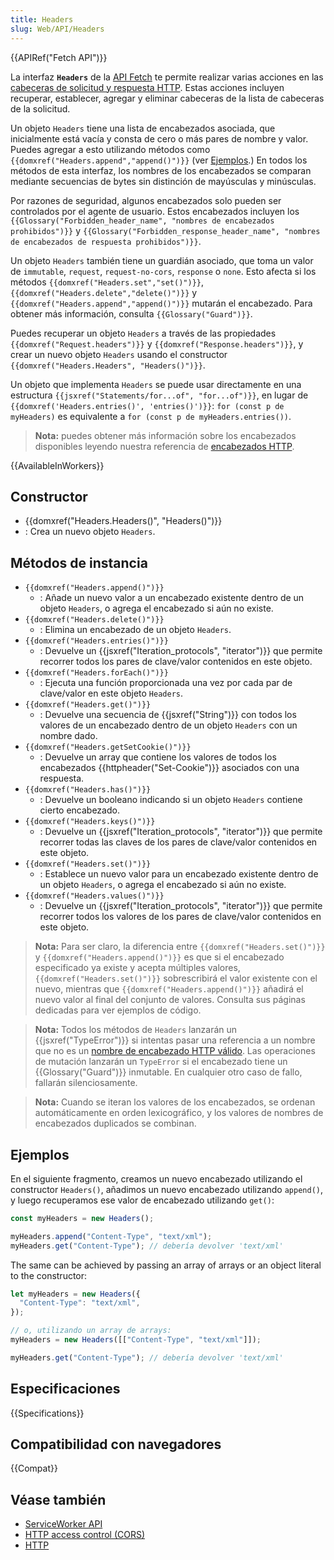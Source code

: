 ```yaml
---
title: Headers
slug: Web/API/Headers
---
```


{{APIRef("Fetch API")}}

La interfaz **`Headers`** de la [API Fetch](/es/docs/Web/API/Fetch_API) te permite realizar varias acciones en las [cabeceras de solicitud y respuesta HTTP](/es/docs/Web/HTTP/Headers). Estas acciones incluyen recuperar, establecer, agregar y eliminar cabeceras de la lista de cabeceras de la solicitud.

Un objeto `Headers` tiene una lista de encabezados asociada, que inicialmente está vacía y consta de cero o más pares de nombre y valor. Puedes agregar a esto utilizando métodos como `{{domxref("Headers.append","append()")}}` (ver [Ejemplos](#ejemplos).) En todos los métodos de esta interfaz, los nombres de los encabezados se comparan mediante secuencias de bytes sin distinción de mayúsculas y minúsculas.

Por razones de seguridad, algunos encabezados solo pueden ser controlados por el agente de usuario. Estos encabezados incluyen los `{{Glossary("Forbidden_header_name", "nombres de encabezados prohibidos")}}` y `{{Glossary("Forbidden_response_header_name", "nombres de encabezados de respuesta prohibidos")}}`.

Un objeto `Headers` también tiene un guardián asociado, que toma un valor de `immutable`, `request`, `request-no-cors`, `response` o `none`. Esto afecta si los métodos `{{domxref("Headers.set","set()")}}`, `{{domxref("Headers.delete","delete()")}}` y `{{domxref("Headers.append","append()")}}` mutarán el encabezado. Para obtener más información, consulta `{{Glossary("Guard")}}`.

Puedes recuperar un objeto `Headers` a través de las propiedades `{{domxref("Request.headers")}}` y `{{domxref("Response.headers")}}`, y crear un nuevo objeto `Headers` usando el constructor `{{domxref("Headers.Headers", "Headers()")}}`.

Un objeto que implementa `Headers` se puede usar directamente en una estructura `{{jsxref("Statements/for...of", "for...of")}}`, en lugar de `{{domxref('Headers.entries()', 'entries()')}}`: `for (const p de myHeaders)` es equivalente a `for (const p de myHeaders.entries())`.

> **Nota:** puedes obtener más información sobre los encabezados disponibles leyendo nuestra referencia de [encabezados HTTP](/es/docs/Web/HTTP/Headers).

{{AvailableInWorkers}}

## Constructor

- {{domxref("Headers.Headers()", "Headers()")}}
- : Crea un nuevo objeto `Headers`.

## Métodos de instancia

- `{{domxref("Headers.append()")}}`
  - : Añade un nuevo valor a un encabezado existente dentro de un objeto `Headers`, o agrega el encabezado si aún no existe.
- `{{domxref("Headers.delete()")}}`
  - : Elimina un encabezado de un objeto `Headers`.
- `{{domxref("Headers.entries()")}}`
  - : Devuelve un {{jsxref("Iteration_protocols", "iterator")}} que permite recorrer todos los pares de clave/valor contenidos en este objeto.
- `{{domxref("Headers.forEach()")}}`
  - : Ejecuta una función proporcionada una vez por cada par de clave/valor en este objeto `Headers`.
- `{{domxref("Headers.get()")}}`
  - : Devuelve una secuencia de {{jsxref("String")}} con todos los valores de un encabezado dentro de un objeto `Headers` con un nombre dado.
- `{{domxref("Headers.getSetCookie()")}}`
  - : Devuelve un array que contiene los valores de todos los encabezados {{httpheader("Set-Cookie")}} asociados con una respuesta.
- `{{domxref("Headers.has()")}}`
  - : Devuelve un booleano indicando si un objeto `Headers` contiene cierto encabezado.
- `{{domxref("Headers.keys()")}}`
  - : Devuelve un {{jsxref("Iteration_protocols", "iterator")}} que permite recorrer todas las claves de los pares de clave/valor contenidos en este objeto.
- `{{domxref("Headers.set()")}}`
  - : Establece un nuevo valor para un encabezado existente dentro de un objeto `Headers`, o agrega el encabezado si aún no existe.
- `{{domxref("Headers.values()")}}`
  - : Devuelve un {{jsxref("Iteration_protocols", "iterator")}} que permite recorrer todos los valores de los pares de clave/valor contenidos en este objeto.

> **Nota:** Para ser claro, la diferencia entre `{{domxref("Headers.set()")}}` y `{{domxref("Headers.append()")}}` es que si el encabezado especificado ya existe y acepta múltiples valores, `{{domxref("Headers.set()")}}` sobrescribirá el valor existente con el nuevo, mientras que `{{domxref("Headers.append()")}}` añadirá el nuevo valor al final del conjunto de valores. Consulta sus páginas dedicadas para ver ejemplos de código.

> **Nota:** Todos los métodos de `Headers` lanzarán un {{jsxref("TypeError")}} si intentas pasar una referencia a un nombre que no es un [nombre de encabezado HTTP válido](https://fetch.spec.whatwg.org/#concept-header-name). Las operaciones de mutación lanzarán un `TypeError` si el encabezado tiene un {{Glossary("Guard")}} inmutable. En cualquier otro caso de fallo, fallarán silenciosamente.

> **Nota:** Cuando se iteran los valores de los encabezados, se ordenan automáticamente en orden lexicográfico, y los valores de nombres de encabezados duplicados se combinan.

## Ejemplos

En el siguiente fragmento, creamos un nuevo encabezado utilizando el constructor `Headers()`, añadimos un nuevo encabezado utilizando `append()`, y luego recuperamos ese valor de encabezado utilizando `get()`:

```js
const myHeaders = new Headers();

myHeaders.append("Content-Type", "text/xml");
myHeaders.get("Content-Type"); // debería devolver 'text/xml'
```

The same can be achieved by passing an array of arrays or an object literal to the constructor:

```js
let myHeaders = new Headers({
  "Content-Type": "text/xml",
});

// o, utilizando un array de arrays:
myHeaders = new Headers([["Content-Type", "text/xml"]]);

myHeaders.get("Content-Type"); // debería devolver 'text/xml'
```

## Especificaciones

{{Specifications}}

## Compatibilidad con navegadores

{{Compat}}

## Véase también

- [ServiceWorker API](/es/docs/Web/API/Service_Worker_API)
- [HTTP access control (CORS)](/es/docs/Web/HTTP/CORS)
- [HTTP](/es/docs/Web/HTTP)
